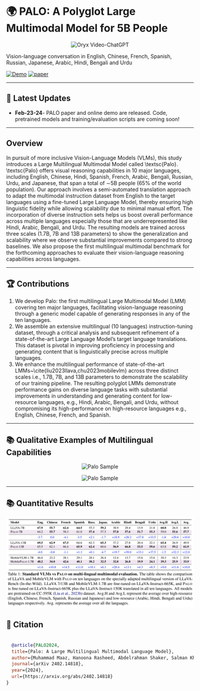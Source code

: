 # 🌍 PALO: A Polyglot Large Multimodal Model for 5B People

<p align="center">
    <img src="https://i.imgur.com/waxVImv.png" alt="Oryx Video-ChatGPT">
</p>

Vision-language conversation in English, Chinese, French, Spanish, Russian, Japanese, Arabic, Hindi, Bengali and Urdu

[![Demo](https://img.shields.io/badge/Online-Demo-red)](https://palo.mbzuai-oryx.ngrok.app)
[![paper](https://img.shields.io/badge/arXiv-Paper-<COLOR>.svg)](https://arxiv.org/abs/2402.14818)

---

## 📢 Latest Updates
- **Feb-23-24**- PALO paper and online demo are released. Code, pretrained models and training/evaluation scripts are coming soon!

---

## Overview

In pursuit of more inclusive Vision-Language Models (VLMs), this study introduces a Large Multilingual Multimodal Model called \textsc{Palo}. \textsc{Palo} offers visual reasoning capabilities in 10 major languages, including English, Chinese, Hindi, Spanish, French, Arabic, Bengali, Russian, Urdu, and Japanese, that span a total of $\sim$5B people (65\% of the world population). Our approach involves a semi-automated translation approach to adapt the multimodal instruction dataset from English to the target languages using a fine-tuned Large Language Model, thereby ensuring high linguistic fidelity while allowing scalability due to minimal manual effort. 
The incorporation of diverse instruction sets helps us boost overall performance across multiple languages especially those that are underrepresented like Hindi, Arabic, Bengali, and Urdu. The resulting models are trained across three scales (1.7B, 7B and 13B parameters) to show the generalization and scalability where we observe substantial improvements compared to strong baselines. We also propose the first multilingual multimodal benchmark for the forthcoming approaches to evaluate their vision-language reasoning capabilities across languages.

---
## 🏆 Contributions
1. We develop Palo: the first multilingual Large Multimodal Model (LMM) covering ten major languages, facilitating vision-language reasoning through a generic model capable of generating responses in any of the ten languages.
2. We assemble an extensive multilingual (10 languages) instruction-tuning dataset, through a critical analysis and subsequent refinement of a state-of-the-art Large Language Model’s target language translations. This dataset is pivotal in improving proficiency in processing and generating content that is linguistically precise across multiple languages.
3. We enhance the multilingual performance of state-of-the-art LMMs~\cite{liu2023llava,chu2023mobilevlm}  across three distinct scales i.e., 1.7B, 7B, and 13B parameters to demonstrate the scalability of our training pipeline. The resulting polyglot LMMs demonstrate performance gains on diverse language tasks with substantial improvements in understanding and generating content for low-resource languages, e.g., Hindi, Arabic, Bengali, and Urdu, without compromising its high-performance on high-resource languages e.g., English, Chinese, French, and Spanish.

---
## 📚 Qualitative Examples of Multilingual Capabilities

<p align="center">
  <img src="palo_demo_1.png" alt="Palo Sample">
</p>

<p align="center">
  <img src="palo_demo_2.png" alt="Palo Sample">
</p>


---
## 📚 Quantitative Results

<p align="center">
  <img src="PaloQuantResults.png" alt="Palo Results">
</p>


## 📜 Citation
```bibtex

  @article{PALO2024,
  title={Palo: A Large Multilingual Multimodal Language Model},
  author={Muhammad Maaz, Hanoona Rasheed, Abdelrahman Shaker, Salman Khan, Hisham Cholakal, Rao M. Anwer, Tim Baldwin, Michael Felsberg, Fahad S. Khan},
  journal={arXiv 2402.14818},
  year={2024},
  url={https://arxiv.org/abs/2402.14818}
}
```
